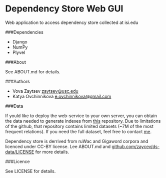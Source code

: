 Dependency Store Web GUI
========================

Web application to access dependency store collected at isi.edu

###Dependencies

* Django
* NumPy
* Plyvel

###About

See ABOUT.md for details.


###Authors

* Vova Zaytsev [<zaytsev@usc.edu>](mailto:zaytsev@usc.edu)
* Katya Ovchinnikova [<e.ovchinnikova@gmail.com>](mailto:e.ovchinnikova@gmail.com)


###Data

If yould like to deploy the web-service to your own server, you can obtain the data needed to generate indexes from [this](https://github.com/zaycev/ds-data) repository. Due to limitations of the github, that repository contains limited datasets (~7M of the most frequent relations). If you need the full dataset, feel free to contact [me](mailto:zaytsev@usc.edu).

Dependency store is derrived from ruWac and Gigaword corpora and licenced under CC-BY license. Lee ABOUT.md and [github.com/zaycev/ds-data/LICENSE](https://github.com/zaycev/ds-data/LICENSE) for more details.

###Licence

See LICENSE for details.